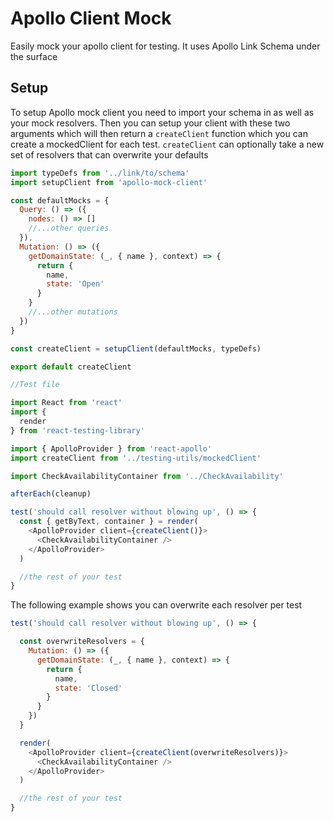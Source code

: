 # Apollo Client Mock

Easily mock your apollo client for testing. It uses Apollo Link Schema under the surface

## Setup

To setup Apollo mock client you need to import your schema in as well as your mock resolvers. Then you can setup your client with these two arguments which will then return a `createClient` function which you can create a mockedClient for each test. `createClient` can optionally take a new set of resolvers that can overwrite your defaults

```js
import typeDefs from '../link/to/schema'
import setupClient from 'apollo-mock-client'

const defaultMocks = {
  Query: () => ({
    nodes: () => []
    //...other queries
  }),
  Mutation: () => ({
    getDomainState: (_, { name }, context) => {
      return {
        name,
        state: 'Open'
      }
    }
    //...other mutations
  })
}

const createClient = setupClient(defaultMocks, typeDefs)

export default createClient
```

```js
//Test file

import React from 'react'
import {
  render
} from 'react-testing-library'

import { ApolloProvider } from 'react-apollo'
import createClient from '../testing-utils/mockedClient'

import CheckAvailabilityContainer from '../CheckAvailability'

afterEach(cleanup)

test('should call resolver without blowing up', () => {
  const { getByText, container } = render(
    <ApolloProvider client={createClient()}>
      <CheckAvailabilityContainer />
    </ApolloProvider>
  )

  //the rest of your test
}
```

The following example shows you can overwrite each resolver per test

```js
test('should call resolver without blowing up', () => {

  const overwriteResolvers = {
    Mutation: () => ({
      getDomainState: (_, { name }, context) => {
        return {
          name,
          state: 'Closed'
        }
      }
    })
  }

  render(
    <ApolloProvider client={createClient(overwriteResolvers)}>
      <CheckAvailabilityContainer />
    </ApolloProvider>
  )

  //the rest of your test
}
```
